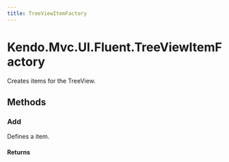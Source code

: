 ```yaml
---
title: TreeViewItemFactory
---
```


# Kendo.Mvc.UI.Fluent.TreeViewItemFactory
Creates items for the TreeView.




## Methods


### Add
Defines a item.



#### Returns





